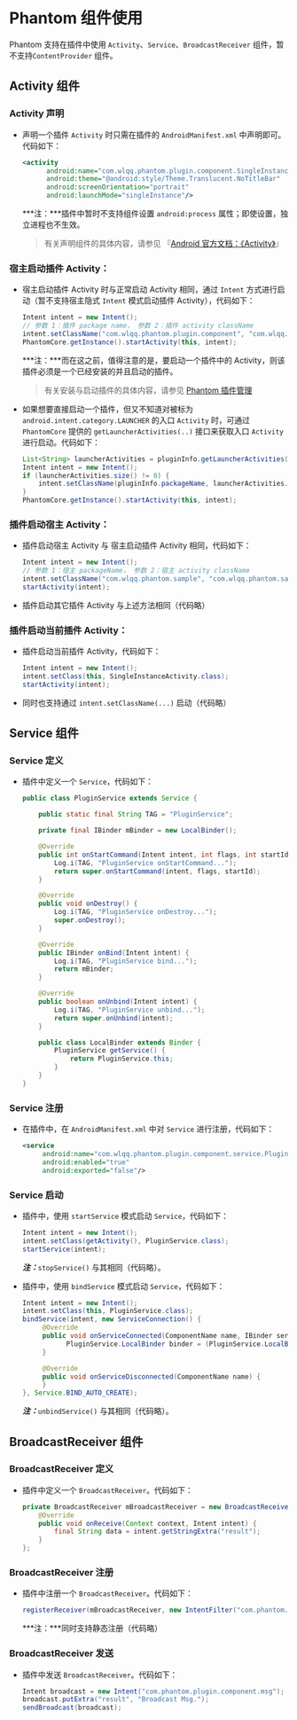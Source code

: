 # Phantom 组件使用

Phantom 支持在插件中使用 `Activity`、`Service`、`BroadcastReceiver` 组件，暂不支持`ContentProvider` 组件。

## Activity 组件

### Activity 声明

* 声明一个插件 `Activity` 时只需在插件的 `AndroidManifest.xml` 中声明即可。代码如下：

    ```xml
    <activity
          android:name="com.wlqq.phantom.plugin.component.SingleInstanceActivity"
          android:theme="@android:style/Theme.Translucent.NoTitleBar"
          android:screenOrientation="portrait"
          android:launchMode="singleInstance"/>
    ```
    ***注：***插件中暂时不支持组件设置 `android:process` 属性；即使设置，独立进程也不生效。
    > 有关声明组件的具体内容，请参见 『[Android 官方文档：《Activity》](https://developer.android.com/guide/components/activities.html)』

### 宿主启动插件 Activity：

* 宿主启动插件 Activity 时与正常启动 Activity 相同，通过 `Intent` 方式进行启动（暂不支持宿主隐式 `Intent` 模式启动插件 Activity），代码如下：

    ```java
    Intent intent = new Intent();
    // 参数 1：插件 package name， 参数 2：插件 activity className
    intent.setClassName("com.wlqq.phantom.plugin.component", "com.wlqq.phantom.plugin.component.MainActivity");
    PhantomCore.getInstance().startActivity(this, intent);
    ```
  ***注：***而在这之前，值得注意的是，要启动一个插件中的 Activity，则该插件必须是一个已经安装的并且启动的插件。
  
  > 有关安装与启动插件的具体内容，请参见 [Phantom 插件管理](./plugin-management.md)
  
* 如果想要直接启动一个插件，但又不知道对被标为 `android.intent.category.LAUNCHER` 的入口 `Activity` 时，可通过 `PhantomCore` 提供的 `getLauncherActivities(..)` 接口来获取入口  `Activity` 进行启动。代码如下：

    ```java
    List<String> launcherActivities = pluginInfo.getLauncherActivities();
    Intent intent = new Intent();
    if (launcherActivities.size() != 0) {
        intent.setClassName(pluginInfo.packageName, launcherActivities.get(0));
    }
    PhantomCore.getInstance().startActivity(this, intent);
    ```

### 插件启动宿主 Activity：

* 插件启动宿主 Activity 与 宿主启动插件 Activity 相同，代码如下：

    ```java
    Intent intent = new Intent();
    // 参数 1：宿主 packageName， 参数 2：宿主 activity className
    intent.setClassName("com.wlqq.phantom.sample", "com.wlqq.phantom.sample.SubActivity");
    startActivity(intent);
    ```

* 插件启动其它插件 Activity 与上述方法相同（代码略）

### 插件启动当前插件 Activity：

* 插件启动当前插件 Activity，代码如下：

    ```java
    Intent intent = new Intent();
    intent.setClass(this, SingleInstanceActivity.class);
    startActivity(intent);
    ```
* 同时也支持通过 `intent.setClassName(...)` 启动（代码略）

## Service 组件

### Service 定义

* 插件中定义一个 `Service`，代码如下：

    ```java
    public class PluginService extends Service {

        public static final String TAG = "PluginService";

        private final IBinder mBinder = new LocalBinder();

        @Override
        public int onStartCommand(Intent intent, int flags, int startId) {
            Log.i(TAG, "PluginService onStartCommand...");
            return super.onStartCommand(intent, flags, startId);
        }

        @Override
        public void onDestroy() {
            Log.i(TAG, "PluginService onDestroy...");
            super.onDestroy();
        }

        @Override
        public IBinder onBind(Intent intent) {
            Log.i(TAG, "PluginService bind...");
            return mBinder;
        }

        @Override
        public boolean onUnbind(Intent intent) {
            Log.i(TAG, "PluginService unbind...");
            return super.onUnbind(intent);
        }

        public class LocalBinder extends Binder {
            PluginService getService() {
                return PluginService.this;
            }
        }
    }
    ```

### Service 注册

* 在插件中，在 `AndroidManifest.xml` 中对 `Service` 进行注册，代码如下：

    ```xml
    <service
         android:name="com.wlqq.phantom.plugin.component.service.PluginService"
         android:enabled="true"
         android:exported="false"/>
    ```

### Service 启动

* 插件中，使用 `startService` 模式启动 `Service`，代码如下：

    ```java
    Intent intent = new Intent();
    intent.setClass(getActivity(), PluginService.class);
    startService(intent);
    ```
    ***注：***`stopService()` 与其相同（代码略）。

* 插件中，使用 `bindService` 模式启动 `Service`，代码如下：

    ```java
    Intent intent = new Intent();
    intent.setClass(this, PluginService.class);
    bindService(intent, new ServiceConnection() {
         @Override
         public void onServiceConnected(ComponentName name, IBinder service) {
               PluginService.LocalBinder binder = (PluginService.LocalBinder) service;
         }

         @Override
         public void onServiceDisconnected(ComponentName name) {
         }
    }, Service.BIND_AUTO_CREATE);
    ```
    ***注：***`unbindService()` 与其相同（代码略）。

## BroadcastReceiver 组件

### BroadcastReceiver 定义

* 插件中定义一个 `BroadcastReceiver`。代码如下：

    ```java
    private BroadcastReceiver mBroadcastReceiver = new BroadcastReceiver() {
        @Override
        public void onReceive(Context context, Intent intent) {
            final String data = intent.getStringExtra("result");
        }
    };
    ```

### BroadcastReceiver 注册

* 插件中注册一个 `BroadcastReceiver`。代码如下：

    ```java
    registerReceiver(mBroadcastReceiver, new IntentFilter("com.phantom.plugin.component.msg"));
    ```
    ***注：***同时支持静态注册（代码略）

### BroadcastReceiver 发送

* 插件中发送 `BroadcastReceiver`。代码如下：

    ```java
    Intent broadcast = new Intent("com.phantom.plugin.component.msg");
    broadcast.putExtra("result", "Broadcast Msg.");
    sendBroadcast(broadcast);
    ```
